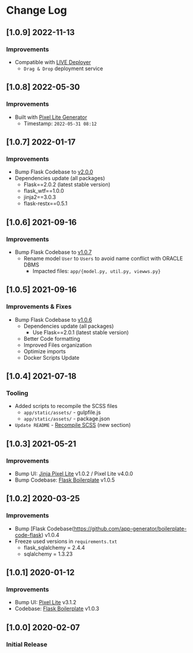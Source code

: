 # Change Log

## [1.0.9] 2022-11-13
### Improvements

- Compatible with [LIVE Deployer](https://appseed.us/go-live/)
  - `Drag & Drop` deployment service 

## [1.0.8] 2022-05-30
### Improvements

- Built with [Pixel Lite Generator](https://appseed.us/generator/pixel-bootstrap/)
  - Timestamp: `2022-05-31 08:12`

## [1.0.7] 2022-01-17
### Improvements

- Bump Flask Codebase to [v2.0.0](https://github.com/app-generator/boilerplate-code-flask/releases)
- Dependencies update (all packages) 
  - Flask==2.0.2 (latest stable version)
  - flask_wtf==1.0.0
  - jinja2==3.0.3
  - flask-restx==0.5.1

## [1.0.6] 2021-09-16
### Improvements

- Bump Flask Codebase to [v1.0.7](https://github.com/app-generator/boilerplate-code-flask/releases)
  - Rename model `User` to `Users` to avoid name conflict with ORACLE DBMS
    - Impacted files: `app/{model.py, util.py, viewws.py}`

## [1.0.5] 2021-09-16
### Improvements & Fixes

- Bump Flask Codebase to [v1.0.6](https://github.com/app-generator/boilerplate-code-flask/releases)
  - Dependencies update (all packages)
    - Use Flask==2.0.1 (latest stable version)
  - Better Code formatting
  - Improved Files organization
  - Optimize imports
  - Docker Scripts Update 

## [1.0.4] 2021-07-18
### Tooling

- Added scripts to recompile the SCSS files
    - `app/static/assets/` - gulpfile.js
    - `app/static/assets/` - package.json
- `Update README` - [Recompile SCSS](https://github.com/app-generator/flask-pixel-lite#recompile-css) (new section)

## [1.0.3] 2021-05-21
### Improvements

- Bump UI: [Jinja Pixel Lite](https://github.com/app-generator/jinja-pixel-lite) v1.0.2 / Pixel Lite v4.0.0
- Bump Codebase: [Flask Boilerplate](https://github.com/app-generator/boilerplate-code-flask) v1.0.5

## [1.0.2] 2020-03-25
### Improvements

- Bump [Flask Codebase(https://github.com/app-generator/boilerplate-code-flask) v1.0.4
- Freeze used versions in `requirements.txt`
    - flask_sqlalchemy = 2.4.4
    - sqlalchemy = 1.3.23

## [1.0.1] 2020-01-12
### Improvements

- Bump UI: [Pixel Lite](https://github.com/themesberg/pixel-bootstrap-ui-kit) v3.1.2
- Codebase: [Flask Boilerplate](https://github.com/app-generator/boilerplate-code-flask) v1.0.3

## [1.0.0] 2020-02-07
### Initial Release
